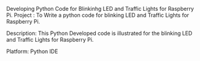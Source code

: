 Developing Python Code for Blinkinhg LED and Traffic Lights for Raspberry Pi.
Project : To Write a python code for blinking LED and Traffic Lights for Raspberry Pi.

Description: This Python Developed code is illustrated for the blinking LED and Traffic Lights for Raspberry Pi.

Platform: Python IDE
